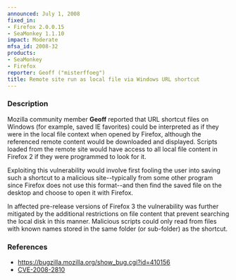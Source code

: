 ```yaml
---
announced: July 1, 2008
fixed_in:
- Firefox 2.0.0.15
- SeaMonkey 1.1.10
impact: Moderate
mfsa_id: 2008-32
products:
- SeaMonkey
- Firefox
reporter: Geoff ("misterffoeg")
title: Remote site run as local file via Windows URL shortcut
---
```


<h3>Description</h3>

<p>Mozilla community member <strong>Geoff</strong> reported that URL shortcut
files on Windows (for example, saved IE favorites) could be interpreted as if
they were in the local file context when opened by Firefox, although the
referenced remote content would be downloaded and displayed. Scripts loaded
from the remote site would have access to all local file content in Firefox 2
if they were programmed to look for it.</p>

<p>Exploiting this vulnerability would involve first fooling the user into
saving such a shortcut to a malicious site--typically from some other program
since Firefox does not use this format--and then find the saved file on the
desktop and choose to open it with Firefox.</p>

<p>In affected pre-release versions of Firefox 3 the vulnerability was
further mitigated by the additional restrictions on file content that prevent
searching the local disk in this manner. Malicious scripts could only read
from files with known names stored in the same folder (or sub-folder) as
the shortcut.</p>

<h3>References</h3>

<ul>
  <li><a href="https://bugzilla.mozilla.org/show_bug.cgi?id=410156">https://bugzilla.mozilla.org/show_bug.cgi?id=410156</a></li>
  <li><a class="ex-ref" href="http://cve.mitre.org/cgi-bin/cvename.cgi?name=CVE-2008-2810">CVE-2008-2810</a></li>

</ul>



